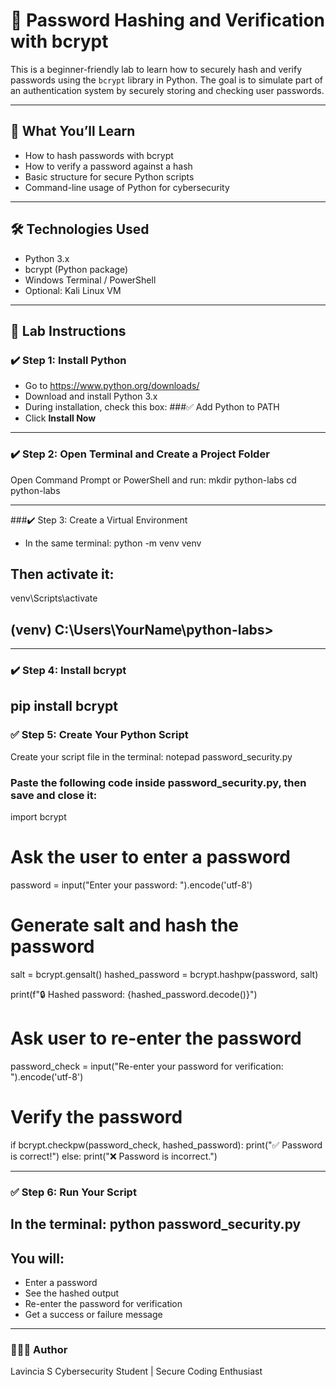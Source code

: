 # 🔐 Password Hashing and Verification with bcrypt

This is a beginner-friendly lab to learn how to securely hash and verify passwords using the `bcrypt` library in Python. The goal is to simulate part of an authentication system by securely storing and checking user passwords.

---

## 📌 What You’ll Learn

- How to hash passwords with bcrypt  
- How to verify a password against a hash  
- Basic structure for secure Python scripts  
- Command-line usage of Python for cybersecurity

---

## 🛠️ Technologies Used

- Python 3.x  
- bcrypt (Python package)  
- Windows Terminal / PowerShell  
- Optional: Kali Linux VM

---

## 🧪 Lab Instructions

### ✔️ Step 1: Install Python

- Go to https://www.python.org/downloads/  
- Download and install Python 3.x  
- During installation, check this box:
###✅ Add Python to PATH
- Click **Install Now**

---

### ✔️ Step 2: Open Terminal and Create a Project Folder

Open Command Prompt or PowerShell and run:
mkdir python-labs
cd python-labs

---
###✔️ Step 3: Create a Virtual Environment
- In the same terminal:
python -m venv venv
## Then activate it:
venv\Scripts\activate
## (venv) C:\Users\YourName\python-labs>
---
### ✔️ Step 4: Install bcrypt
pip install bcrypt
---
### ✅ Step 5: Create Your Python Script
Create your script file in the terminal:
notepad password_security.py

### Paste the following code inside password_security.py, then save and close it:
import bcrypt
# Ask the user to enter a password
password = input("Enter your password: ").encode('utf-8')

# Generate salt and hash the password
salt = bcrypt.gensalt()
hashed_password = bcrypt.hashpw(password, salt)

print(f"🔒 Hashed password: {hashed_password.decode()}")

# Ask user to re-enter the password
password_check = input("Re-enter your password for verification: ").encode('utf-8')

# Verify the password
if bcrypt.checkpw(password_check, hashed_password):
    print("✅ Password is correct!")
else:
    print("❌ Password is incorrect.")

---
### ✅ Step 6: Run Your Script
In the terminal:
python password_security.py
---
## You will:

- Enter a password
- See the hashed output
- Re-enter the password for verification
- Get a success or failure message
---
### 👩🏽‍💻 Author
Lavincia S
Cybersecurity Student | Secure Coding Enthusiast
